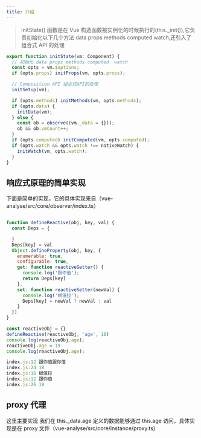 ```yaml
---
title: 介绍
---
```


> initState() 函数是在 Vue 构造函数被实例化的时候执行的(this.\_init()),它负责初始化以下几个方法 data props methods computed watch,还引入了 组合式 API 的处理

```javascript
export function initState(vm: Component) {
  // 初始化 data props methods computed  watch
  const opts = vm.$options;
  if (opts.props) initProps(vm, opts.props);

  // Composition API 组合式API的处理
  initSetup(vm);

  if (opts.methods) initMethods(vm, opts.methods);
  if (opts.data) {
    initData(vm);
  } else {
    const ob = observe((vm._data = {}));
    ob && ob.vmCount++;
  }
  if (opts.computed) initComputed(vm, opts.computed);
  if (opts.watch && opts.watch !== nativeWatch) {
    initWatch(vm, opts.watch);
  }
}
```

## 响应式原理的简单实现

下面是简单的实现，它的具体实现来自（vue-analyse/src/core/observer/index.ts）

```javascript

function defineReactive(obj, key, val) {
  const Deps = {

  }
  Deps[key] = val
  Object.defineProperty(obj, key, {
    enumerable: true,
    configurable: true,
    get: function reactiveGetter() {
      console.log('跟你值');
      return Deps[key]
    },
    set: function reactiveSetter(newVal) {
      console.log('赋值拉');
      Deps[key] = newVal ? newVal : val
    }
  })
}

const reactiveObj = {}
defineReactive(reactiveObj, 'age', 18)
console.log(reactiveObj.age);
reactiveObj.age = 19
console.log(reactiveObj.age);

index.js:12 跟你值跟你值
index.js:24 18
index.js:16 赋值拉
index.js:12 跟你值
index.js:26 19

```

## proxy 代理

这里主要实现 我们在 this.\_data.age 定义的数据能够通过 this.age 访问，具体实现是在 proxy 文件（vue-analyse/src/core/instance/proxy.ts）


